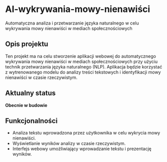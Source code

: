 # AI-wykrywania-mowy-nienawiści
Automatyczna analiza i przetwarzanie języka naturalnego w celu wykrywania mowy nienawiści w mediach społecznościowych
## Opis projektu
Ten projekt ma na celu stworzenie aplikacji webowej do automatycznego wykrywania mowy nienawiści w mediach społecznościowych przy użyciu technik przetwarzania języka naturalnego (NLP). Aplikacja będzie korzystać z wytrenowanego modelu do analizy treści tekstowych i identyfikacji mowy nienawiści w czasie rzeczywistym.

## Aktualny status
**Obecnie w budowie**

## Funkcjonalności
- Analiza tekstu wprowadzona przez użytkownika w celu wykrycia mowy nienawiści.
- Wyświetlanie wyników analizy w czasie rzeczywistym.
- Interfejs webowy umożliwiający wprowadzanie tekstu i prezentację wyników.
